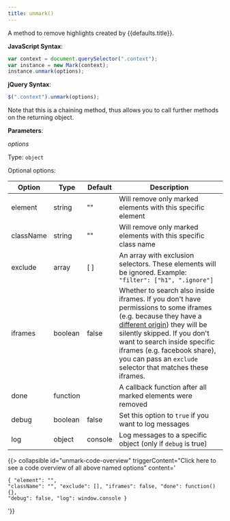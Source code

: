 ```yaml
---
title: unmark()
---
```


A method to remove highlights created by {{defaults.title}}.

**JavaScript Syntax**:

```javascript
var context = document.querySelector(".context");
var instance = new Mark(context);
instance.unmark(options);
```

**jQuery Syntax**:

```javascript
$(".context").unmark(options);
```

Note that this is a chaining method, thus allows you to call further methods on
the returning object.

**Parameters**:

_options_

Type: `object`

Optional options:

| Option    | Type     | Default | Description                                                                                                                                                                                                                                                                                                      |
|-----------|----------|---------|------------------------------------------------------------------------------------------------------------------------------------------------------------------------------------------------------------------------------------------------------------------------------------------------------------------|
| element   | string   | ""      | Will remove only marked elements with this specific element                                                                                                                                                                                                                                                      |
| className | string   | ""      | Will remove only marked elements with this specific class name                                                                                                                                                                                                                                                   |
| exclude   | array    | [ ]     | An array with exclusion selectors. These elements will be ignored. Example: `"filter": ["h1", ".ignore"]`                                                                                                                                                                                                        |
| iframes   | boolean  | false   | Whether to search also inside iframes. If you don't have permissions to some iframes (e.g. because they have a [different origin][SOP]) they will be silently skipped. If you don't want to search inside specific iframes (e.g. facebook share), you can pass an `exclude` selector that matches these iframes. |
| done      | function |         | A callback function after all marked elements were removed                                                                                                                                                                                                                                                       |
| debug     | boolean  | false   | Set this option to `true` if you want to log messages                                                                                                                                                                                                                                                            |
| log       | object   | console | Log messages to a specific object (only if  `debug` is true)                                                                                                                                                                                                                                                     |

{{> collapsible
id="unmark-code-overview"
triggerContent="Click here to see a code overview of all above named options"
content='<pre><code class="lang-javascript">{
    "element": "",
    "className": "",
    "exclude": [],
    "iframes": false,
    "done": function(){},
    "debug": false,
    "log": window.console
}
</code></pre>
'}}

[SOP]: https://en.wikipedia.org/wiki/Same-origin_policy
